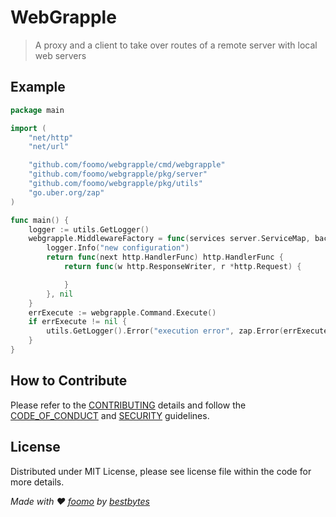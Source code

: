 # WebGrapple

> A proxy and a client to take over routes of a remote server with local web servers

## Example

```go
package main

import (
	"net/http"
	"net/url"

	"github.com/foomo/webgrapple/cmd/webgrapple"
	"github.com/foomo/webgrapple/pkg/server"
	"github.com/foomo/webgrapple/pkg/utils"
	"go.uber.org/zap"
)

func main() {
	logger := utils.GetLogger()
	webgrapple.MiddlewareFactory = func(services server.ServiceMap, backendURL *url.URL) (server.Middleware, error) {
		logger.Info("new configuration")
		return func(next http.HandlerFunc) http.HandlerFunc {
			return func(w http.ResponseWriter, r *http.Request) {

			}
		}, nil
	}
	errExecute := webgrapple.Command.Execute()
	if errExecute != nil {
		utils.GetLogger().Error("execution error", zap.Error(errExecute))
	}
}
```

## How to Contribute

Please refer to the [CONTRIBUTING](.github/CONTRIBUTING.md) details and follow the [CODE_OF_CONDUCT](.github/CODE_OF_CONDUCT.md) and [SECURITY](.github/SECURITY.md) guidelines.

## License

Distributed under MIT License, please see license file within the code for more details.

_Made with ♥ [foomo](https://www.foomo.org) by [bestbytes](https://www.bestbytes.com)_

